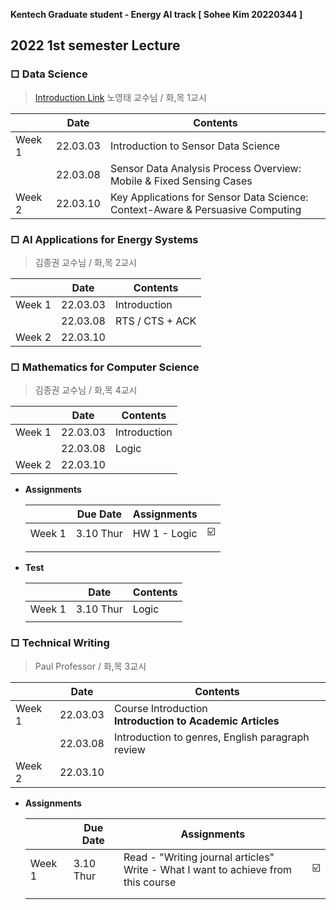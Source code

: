 **Kentech Graduate student - Energy AI track [ Sohee Kim 20220344 ]** 

## 2022 1st semester Lecture

### □ Data Science

> [Introduction Link](http://tiny.cc/y3wouz)
> 노영태 교수님 / 화,목 1교시

|        | Date     | Contents                                                     |
| ------ | -------- | ------------------------------------------------------------ |
| Week 1 | 22.03.03 | Introduction to Sensor Data Science                          |
|        | 22.03.08 | Sensor Data Analysis Process Overview: Mobile & Fixed Sensing Cases |
| Week 2 | 22.03.10 | Key Applications for Sensor Data Science: Context-Aware & Persuasive Computing |



### □ AI Applications for Energy Systems

> 김종권 교수님 /  화,목 2교시

|        | Date     | Contents        |
| ------ | -------- | --------------- |
| Week 1 | 22.03.03 | Introduction    |
|        | 22.03.08 | RTS / CTS + ACK |
| Week 2 | 22.03.10 |                 |



### □ Mathematics for Computer Science

>  김종권 교수님 /  화,목 4교시

|        | Date     | Contents     |
| ------ | -------- | ------------ |
| Week 1 | 22.03.03 | Introduction |
|        | 22.03.08 | Logic        |
| Week 2 | 22.03.10 |              |

* **Assignments**

  |        | Due Date  | Assignments  |                         |
  | ------ | --------- | ------------ | ----------------------- |
  | Week 1 | 3.10 Thur | HW 1 - Logic | :ballot_box_with_check: |
  |        |           |              |                         |
  |        |           |              |                         |

* **Test**

  |        | Date      | Contents |
  | ------ | --------- | -------- |
  | Week 1 | 3.10 Thur | Logic    |
  |        |           |          |



### □ Technical Writing

> Paul Professor / 화,목 3교시

|        | Date     | Contents                                                     |
| ------ | -------- | ------------------------------------------------------------ |
| Week 1 | 22.03.03 | Course Introduction<br />**Introduction to Academic Articles** |
|        | 22.03.08 | Introduction to genres, English paragraph review             |
| Week 2 | 22.03.10 |                                                              |

* **Assignments**

    |        | Due Date  | Assignments                                                  |                         |
    | ------ | --------- | ------------------------------------------------------------ | ----------------------- |
    | Week 1 | 3.10 Thur | Read - "Writing journal articles" <br />Write - What I want to achieve from this course | :ballot_box_with_check: |
    |        |           |                                                              |                         |
    |        |           |                                                              |                         |

